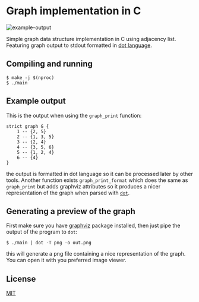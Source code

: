 # Graph implementation in C
![example-output](https://user-images.githubusercontent.com/64109770/215203106-649a479e-c757-42c0-9acd-9bb4f719ab6c.png)

Simple graph data structure implementation in C using adjacency list. Featuring
graph output to stdout formatted in 
[dot language](https://graphviz.org/doc/info/lang.html).

## Compiling and running

```shell
$ make -j $(nproc)
$ ./main
```

## Example output

This is the output when using the `graph_print` function:

```shell
strict graph G {
    1 -- {2, 5}
    2 -- {1, 3, 5}
    3 -- {2, 4}
    4 -- {3, 5, 6}
    5 -- {1, 2, 4}
    6 -- {4}
}
```

the output is formatted in dot language so it can be processed later by other
tools. Another function exists `graph_print_format` which does the same as
`graph_print` but adds graphviz attributes so it produces a nicer representation
of the graph when parsed with
[`dot`](https://graphviz.org/doc/info/command.html).

## Generating a preview of the graph

First make sure you have [graphviz](https://graphviz.org/) package installed,
then just pipe the output of the program to `dot`:

```shell
$ ./main | dot -T png -o out.png
```

this will generate a png file containing a nice representation of the graph. You
can open it with you preferred image viewer.

## License

[MIT](https://opensource.org/licenses/MIT)
